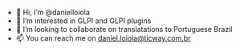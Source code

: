 - 👋 Hi, I’m @danielloiola
- 👀 I’m interested in GLPI and GLPI plugins
- 💞️ I’m looking to collaborate on translatations to Portuguese Brazil
- 📫 You can reach me on daniel.loiola@ticway.com.br

<!---
danielloiola/danielloiola is a ✨ special ✨ repository because its `README.md` (this file) appears on your GitHub profile.
You can click the Preview link to take a look at your changes.
--->
